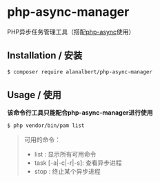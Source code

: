 # php-async-manager

PHP异步任务管理工具（搭配[php-async](https://github.com/AlanAlbert/php-async)使用）

## Installation / 安装

```sh
$ composer require alanalbert/php-async-manager
```

## Usage / 使用

**该命令行工具只能配合php-async-manager进行使用**

```sh
$ php vendor/bin/pam list
```

> 可用的命令：
> * list : 显示所有可用命令
> * task [-a|-c|-r|-s]: 查看异步进程
> * stop <pid> : 终止某个异步进程
